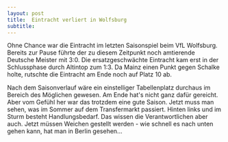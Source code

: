 ```yaml
---
layout: post
title:  Eintracht verliert in Wolfsburg
subtitle:  
---
```


Ohne Chance war die Eintracht im letzten Saisonspiel beim VfL Wolfsburg. Bereits zur Pause führte der zu diesem Zeitpunkt noch amtierende Deutsche Meister mit 3:0. Die ersatzgeschwächte Eintracht kam erst in der Schlussphase durch Altintop zum 1:3. Da Mainz einen Punkt gegen Schalke holte, rutschte die Eintracht am Ende noch auf Platz 10 ab.

Nach dem Saisonverlauf wäre ein einstelliger Tabellenplatz durchaus im Bereich des Möglichen gewesen. Am Ende hat's nicht ganz dafür gereicht. Aber vom Gefühl her war das trotzdem eine gute Saison. Jetzt muss man sehen, was im Sommer auf dem Transfermarkt passiert. Hinten links und im Sturm besteht Handlungsbedarf. Das wissen die Verantwortlichen aber auch. Jetzt müssen Weichen gestellt werden - wie schnell es nach unten gehen kann, hat man in Berlin gesehen...
